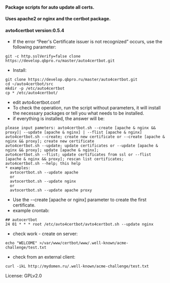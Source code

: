#### Package scripts for auto update all certs.
#### Uses apache2 or nginx and the certbot package.
#### avto4certbot version:0.5.4

* If the error “Peer's Certificate issuer is not recognized” occurs, use the following parameter: 

```
git -c http.sslVerify=false clone https://develop.qbpro.ru/master/auto4certbot.git
```

* Install:

```
git clone https://develop.qbpro.ru/master/auto4certbot.git
cd ~/auto4certbot/src
mkdir -p /etc/auto4certbot
cp * /etc/auto4certbot/
```

* edit avto4certbot.conf
* To check the operation, run the script without parameters, it will install the necessary packages or tell you what needs to be installed.
* if everything is installed, the answer will be:

```
please input pameters: avto4certbot.sh --create [apache & nginx && proxy]| --update [apache & nginx] | --flist [apache & nginx]
avto4certbot.sh --create; create new certificate or --create [apache & nginx && proxy]; create new certificate 
avto4certbot.sh --update; update certificates or --update [apache & nginx && proxy]; update [apache & nginx];
avto4certbot.sh --flist; update certificates from ssl or --flist [apache & nginx && proxy]; rescan list certificates;
avto4certbot.sh --help; this help
* examples:
  avtocertbot.sh --update apache
  or
  avtocertbot.sh --update nginx
  or
  avtocertbot.sh --update apache proxy
```

* Use the --create [apache or nginx] parameter to create the first certificate.
* example crontab:

```
## autocertbot
24 01 * * * root /etc/avto4certbot/avto4certbot.sh --update nginx
```

* check work - create on server:

```
echo "WELCOME" >/var/www/certbot/www/.well-known/acme-challenge/test.txt
```
* check from an external client:

```
curl -ikL http://mydomen.ru/.well-known/acme-challenge/test.txt
```

License: GPLv2.0